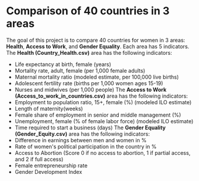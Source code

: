 # **Comparison of 40 countries in 3 areas**

The goal of this project is to compare 40 countries for women in 3 areas: **Health**, **Access to Work**, and **Gender Equality**. Each area has 5 indicators.
The **Health (Country_Health.csv)** area has the following indicators:
- Life expectancy at birth, female (years)
- Mortality rate, adult, female (per 1,000 female adults)
- Maternal mortality ratio (modeled estimate, per 100,000 live births)
- Adolescent fertility rate (births per 1,000 women ages 15-19)
- Nurses and midwives (per 1,000 people)
The **Access to Work (Access_to_work_in_countries.csv)** area has the following indicators:
- Employment to population ratio, 15+, female (%) (modeled ILO estimate)
- Length of maternity(weeks)
- Female share of employment in senior and middle management (%)
- Unemployment, female (% of female labor force) (modeled ILO estimate)
- Time required to start a business (days)
The **Gender Equality (Gender_Equity.csv)** area has the following indicators:
- Difference in earnings between men and women in %
- Rate of women's political participation in the country in %
- Access to Abortion (Score 0 if no access to abortion, 1 if partial access, and 2 if full access)	
- Female entrepreneurship rate
- Gender Development Index
